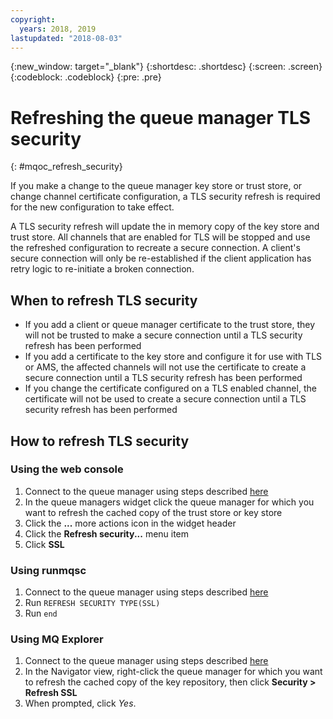 ```yaml
---
copyright:
  years: 2018, 2019
lastupdated: "2018-08-03"
---
```


{:new_window: target="_blank"}
{:shortdesc: .shortdesc}
{:screen: .screen}
{:codeblock: .codeblock}
{:pre: .pre}

# Refreshing the queue manager TLS security
{: #mqoc_refresh_security}

If you make a change to the queue manager key store or trust store, or change channel certificate configuration, a TLS security refresh is required for the new configuration to take effect.

A TLS security refresh will update the in memory copy of the key store and trust store.  All channels that are enabled for TLS will be stopped and use the refreshed configuration to recreate a secure connection.  A client's secure connection will only be re-established if the client application has retry logic to re-initiate a broken connection.

## When to refresh TLS security

* If you add a client or queue manager certificate to the trust store, they will not be trusted to make a secure connection until a TLS security refresh has been performed
* If you add a certificate to the key store and configure it for use with TLS or AMS, the affected channels will not use the certificate to create a secure connection until a TLS security refresh has been performed
* If you change the certificate configured on a TLS enabled channel, the certificate will not be used to create a secure connection until a TLS security refresh has been performed

## How to refresh TLS security

### Using the web console
1. Connect to the queue manager using steps described [here](/docs/services/mqcloud/mqoc_admin_mqweb.html#connect_mqoc_admin_mqweb)
2. In the queue managers widget click the queue manager for which you want to refresh the cached copy of the trust store or key store
3. Click the **...** more actions icon in the widget header
4. Click the **Refresh security...** menu item
5. Click **SSL**

### Using runmqsc
1. Connect to the queue manager using steps described [here](/docs/services/mqcloud/mqoc_admin_mqcli.html#connect_mqoc_admin_mqcli)
2. Run `REFRESH SECURITY TYPE(SSL)`
3. Run `end`

### Using MQ Explorer
1. Connect to the queue manager using steps described [here](/docs/services/mqcloud/mqoc_admin_mqexp.html#connect_mqoc_admin_mqexp)
2. In the Navigator view, right-click the queue manager for which you want to refresh the cached copy of the key repository, then click **Security > Refresh SSL**
3. When prompted, click *Yes*.
